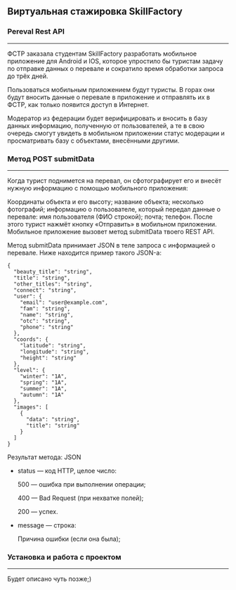   Виртуальная стажировка SkillFactory
-
 ### Pereval Rest API

***
ФСТР заказала студентам SkillFactory разработать мобильное приложение для Android и IOS, которое упростило бы туристам задачу по отправке данных о перевале и сократило время обработки запроса до трёх дней.

Пользоваться мобильным приложением будут туристы. В горах они будут вносить данные о перевале в приложение и отправлять их в ФСТР, как только появится доступ в Интернет.

Модератор из федерации будет верифицировать и вносить в базу данных информацию, полученную от пользователей, а те в свою очередь смогут увидеть в мобильном приложении статус модерации и просматривать базу с объектами, внесёнными другими.

 ### Метод POST submitData

***
Когда турист поднимется на перевал, он сфотографирует его и внесёт нужную информацию с помощью мобильного приложения:

Координаты объекта и его высоту;
название объекта;
несколько фотографий;
информацию о пользователе, который передал данные о перевале:
имя пользователя (ФИО строкой);
почта;
телефон.
После этого турист нажмёт кнопку «Отправить» в мобильном приложении. Мобильное приложение вызовет метод submitData твоего REST API.

Метод submitData принимает JSON в теле запроса с информацией о перевале. Ниже находится пример такого JSON-а:
```commandline
{
  "beauty_title": "string",
  "title": "string",
  "other_titles": "string",
  "connect": "string",
  "user": {
    "email": "user@example.com",
    "fam": "string",
    "name": "string",
    "otc": "string",
    "phone": "string"
  },
  "coords": {
    "latitude": "string",
    "longitude": "string",
    "height": "string"
  },
  "level": {
    "winter": "1А",
    "spring": "1А",
    "summer": "1А",
    "autumn": "1А"
  },
  "images": [
    {
      "data": "string",
      "title": "string"
    }
  ]
}
```
Результат метода: JSON

* status — код HTTP, целое число:

  500 — ошибка при выполнении операции;

  400 — Bad Request (при нехватке полей);

  200 — успех.

* message — строка:

  Причина ошибки (если она была);

### Установка и работа с проектом

***

  Будет описано чуть позже;)
